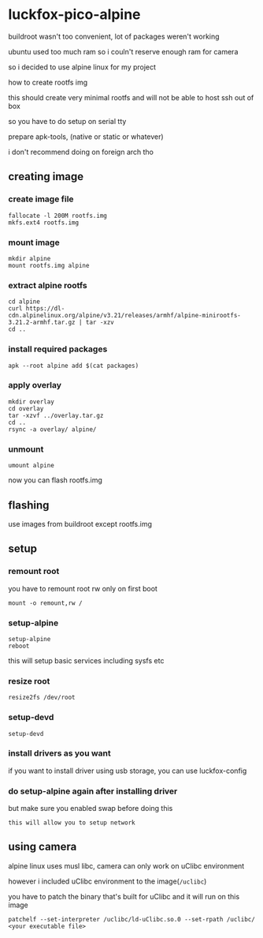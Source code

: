 # luckfox-pico-alpine
buildroot wasn't too convenient, lot of packages weren't working

ubuntu used too much ram so i couln't reserve enough ram for camera

so i decided to use alpine linux for my project


how to create rootfs img

this should create very minimal rootfs and will not be able to host ssh out of box

so you have to do setup on serial tty

prepare apk-tools, (native or static or whatever)

i don't recommend doing on foreign arch tho
## creating image 
### create image file
```
fallocate -l 200M rootfs.img
mkfs.ext4 rootfs.img
```
### mount image
```
mkdir alpine
mount rootfs.img alpine
```

### extract alpine rootfs
```
cd alpine
curl https://dl-cdn.alpinelinux.org/alpine/v3.21/releases/armhf/alpine-minirootfs-3.21.2-armhf.tar.gz | tar -xzv
cd ..
```

### install required packages
```
apk --root alpine add $(cat packages)
```

### apply overlay
```
mkdir overlay
cd overlay
tar -xzvf ../overlay.tar.gz
cd ..
rsync -a overlay/ alpine/
```


### unmount 
```
umount alpine
```

now you can flash rootfs.img

## flashing
use images from buildroot except rootfs.img

## setup
### remount root
you have to remount root rw only on first boot
```
mount -o remount,rw /
```

### setup-alpine
```
setup-alpine
reboot
```
this will setup basic services including sysfs etc

### resize root
```
resize2fs /dev/root
```

### setup-devd
```
setup-devd
```

### install drivers as you want
if you want to install driver using usb storage, you can use luckfox-config

### do setup-alpine again after installing driver
but make sure you enabled swap before doing this
```
this will allow you to setup network
```


## using camera
alpine linux uses musl libc, camera can only work on uClibc environment

however i included uClibc environment to the image(`/uclibc`)

you have to patch the binary that's built for uClibc and it will run on this image

```
patchelf --set-interpreter /uclibc/ld-uClibc.so.0 --set-rpath /uclibc/ <your executable file>
```
